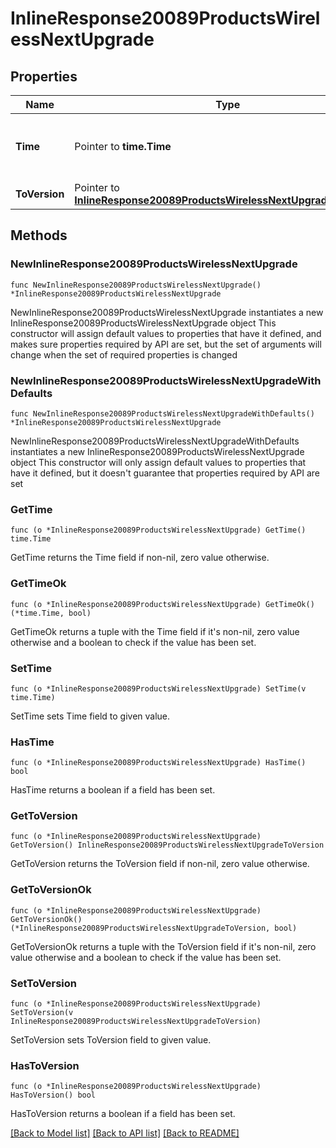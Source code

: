 # InlineResponse20089ProductsWirelessNextUpgrade

## Properties

Name | Type | Description | Notes
------------ | ------------- | ------------- | -------------
**Time** | Pointer to **time.Time** | Timestamp of the next scheduled firmware upgrade | [optional] 
**ToVersion** | Pointer to [**InlineResponse20089ProductsWirelessNextUpgradeToVersion**](InlineResponse20089ProductsWirelessNextUpgradeToVersion.md) |  | [optional] 

## Methods

### NewInlineResponse20089ProductsWirelessNextUpgrade

`func NewInlineResponse20089ProductsWirelessNextUpgrade() *InlineResponse20089ProductsWirelessNextUpgrade`

NewInlineResponse20089ProductsWirelessNextUpgrade instantiates a new InlineResponse20089ProductsWirelessNextUpgrade object
This constructor will assign default values to properties that have it defined,
and makes sure properties required by API are set, but the set of arguments
will change when the set of required properties is changed

### NewInlineResponse20089ProductsWirelessNextUpgradeWithDefaults

`func NewInlineResponse20089ProductsWirelessNextUpgradeWithDefaults() *InlineResponse20089ProductsWirelessNextUpgrade`

NewInlineResponse20089ProductsWirelessNextUpgradeWithDefaults instantiates a new InlineResponse20089ProductsWirelessNextUpgrade object
This constructor will only assign default values to properties that have it defined,
but it doesn't guarantee that properties required by API are set

### GetTime

`func (o *InlineResponse20089ProductsWirelessNextUpgrade) GetTime() time.Time`

GetTime returns the Time field if non-nil, zero value otherwise.

### GetTimeOk

`func (o *InlineResponse20089ProductsWirelessNextUpgrade) GetTimeOk() (*time.Time, bool)`

GetTimeOk returns a tuple with the Time field if it's non-nil, zero value otherwise
and a boolean to check if the value has been set.

### SetTime

`func (o *InlineResponse20089ProductsWirelessNextUpgrade) SetTime(v time.Time)`

SetTime sets Time field to given value.

### HasTime

`func (o *InlineResponse20089ProductsWirelessNextUpgrade) HasTime() bool`

HasTime returns a boolean if a field has been set.

### GetToVersion

`func (o *InlineResponse20089ProductsWirelessNextUpgrade) GetToVersion() InlineResponse20089ProductsWirelessNextUpgradeToVersion`

GetToVersion returns the ToVersion field if non-nil, zero value otherwise.

### GetToVersionOk

`func (o *InlineResponse20089ProductsWirelessNextUpgrade) GetToVersionOk() (*InlineResponse20089ProductsWirelessNextUpgradeToVersion, bool)`

GetToVersionOk returns a tuple with the ToVersion field if it's non-nil, zero value otherwise
and a boolean to check if the value has been set.

### SetToVersion

`func (o *InlineResponse20089ProductsWirelessNextUpgrade) SetToVersion(v InlineResponse20089ProductsWirelessNextUpgradeToVersion)`

SetToVersion sets ToVersion field to given value.

### HasToVersion

`func (o *InlineResponse20089ProductsWirelessNextUpgrade) HasToVersion() bool`

HasToVersion returns a boolean if a field has been set.


[[Back to Model list]](../README.md#documentation-for-models) [[Back to API list]](../README.md#documentation-for-api-endpoints) [[Back to README]](../README.md)


